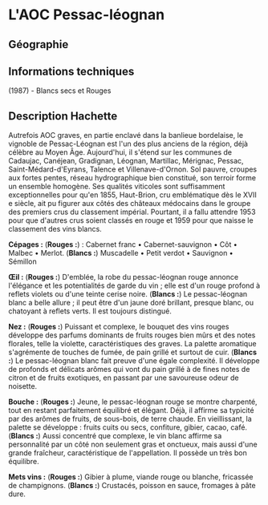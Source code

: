 # L'AOC Pessac-léognan

## Géographie

## Informations techniques

(1987) - Blancs secs et Rouges

## Description Hachette

Autrefois AOC graves, en partie enclavé dans la banlieue bordelaise, le vignoble de Pessac-Léognan est l'un des plus anciens de la région, déjà célèbre au Moyen Âge. Aujourd'hui, il s'étend sur les communes de Cadaujac, Canéjean, Gradignan, Léognan, Martillac, Mérignac, Pessac, Saint-Médard-d'Eyrans, Talence et Villenave-d'Ornon. Sol pauvre, croupes aux fortes pentes, réseau hydrographique bien constitué, son terroir forme un ensemble homogène. Ses qualités viticoles sont suffisamment exceptionnelles pour qu'en 1855, Haut-Brion, cru emblématique dès le XVII e siècle, ait pu figurer aux côtés des châteaux médocains dans le groupe des premiers crus du classement impérial. Pourtant, il a fallu attendre 1953 pour que d'autres crus soient classés en rouge et 1959 pour que naisse le classement des vins blancs.

**Cépages :** (**Rouges :**) : Cabernet franc • Cabernet-sauvignon • Côt • Malbec • Merlot. (**Blancs :**) Muscadelle • Petit verdot • Sauvignon • Sémillon

**Œil :** (**Rouges :**) D'emblée, la robe du pessac-léognan rouge annonce l'élégance et les potentialités de garde du vin ; elle est d'un rouge profond à reflets violets ou d'une teinte cerise noire. (**Blancs :**) Le pessac-léognan blanc a belle allure ; il peut être d'un jaune doré brillant, presque blanc, ou chatoyant à reflets verts. Il est toujours distingué.

**Nez :** (**Rouges :**) Puissant et complexe, le bouquet des vins rouges développe des parfums dominants de fruits rouges bien mûrs et des notes florales, telle la violette, caractéristiques des graves. La palette aromatique s'agrémente de touches de fumée, de pain grillé et surtout de cuir. (**Blancs :**) Le pessac-léognan blanc fait preuve d'une égale complexité. Il développe de profonds et délicats arômes qui vont du pain grillé à de fines notes de citron et de fruits exotiques, en passant par une savoureuse odeur de noisette.

**Bouche :** (**Rouges :**) Jeune, le pessac-léognan rouge se montre charpenté, tout en restant parfaitement équilibré et élégant. Déjà, il affirme sa typicité par des arômes de fruits, de sous-bois, de terre chaude. En vieillissant, la palette se développe : fruits cuits ou secs, confiture, gibier, cacao, café. (**Blancs :**) Aussi concentré que complexe, le vin blanc affirme sa personnalité par un côté non seulement gras et onctueux, mais aussi d'une grande fraîcheur, caractéristique de l'appellation. Il possède un très bon équilibre.

**Mets vins :** (**Rouges :**) Gibier à plume, viande rouge ou blanche, fricassée de champignons. (**Blancs :**) Crustacés, poisson en sauce, fromages à pâte dure.